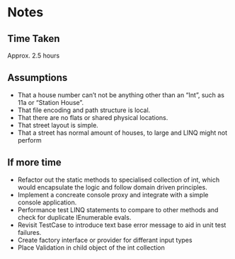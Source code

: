 # Notes
## Time Taken
Approx. 2.5 hours
## Assumptions
* That a house number can’t not be anything other than an “Int”, such as 11a or “Station House”.
* That file encoding and path structure is local.
* That there are no flats or shared physical locations.
* That street layout is simple.
* That a street has normal amount of houses, to large and LINQ might not perform
## If more time
* Refactor out the static methods to specialised collection of int, which would encapsulate the logic and follow domain driven principles.
* Implement a concreate console proxy and integrate with a simple console application.
* Performance test LINQ statements to compare to other methods and check for duplicate IEnumerable evals.
* Revisit TestCase to introduce text base error message to aid in unit test failures.
* Create factory interface or provider for differant input types
* Place Validation in child object of the int collection
